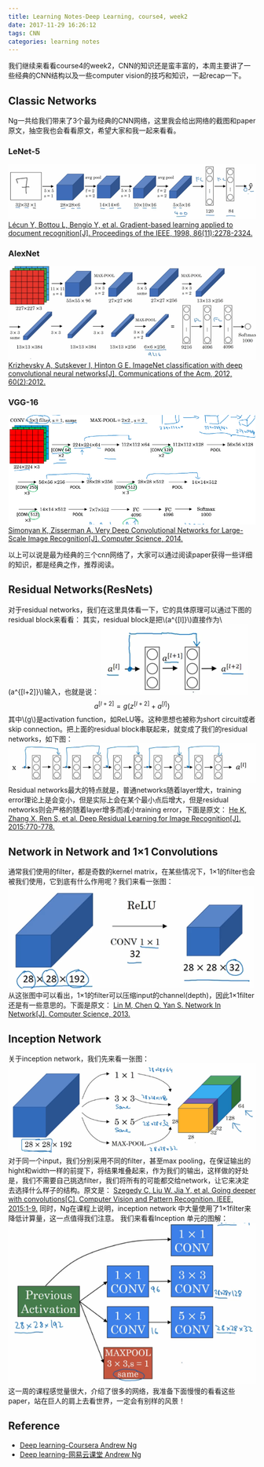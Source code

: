 ```yaml
---
title: Learning Notes-Deep Learning, course4, week2
date: 2017-11-29 16:26:12
tags: CNN
categories: learning notes
---
```

我们继续来看看course4的week2，CNN的知识还是蛮丰富的，本周主要讲了一些经典的CNN结构以及一些computer vision的技巧和知识，一起recap一下。
<!--more-->
## Classic Networks
Ng一共给我们带来了3个最为经典的CNN网络，这里我会给出网络的截图和paper原文，抽空我也会看看原文，希望大家和我一起来看看。
### LeNet-5
![](https://github.com/JoeAsir/blog-image/raw/master/blog/14/14-1.png)
[Lécun Y, Bottou L, Bengio Y, et al. Gradient-based learning applied to document recognition[J]. Proceedings of the IEEE, 1998, 86(11):2278-2324.](http://yann.lecun.com/exdb/publis/pdf/lecun-01a.pdf)
### AlexNet
![](https://github.com/JoeAsir/blog-image/raw/master/blog/14/14-2.png)
[Krizhevsky A, Sutskever I, Hinton G E. ImageNet classification with deep convolutional neural networks[J]. Communications of the Acm, 2012, 60(2):2012.](https://papers.nips.cc/paper/4824-imagenet-classification-with-deep-convolutional-neural-networks.pdf)
### VGG-16
![](https://github.com/JoeAsir/blog-image/raw/master/blog/14/14-3.png)
[Simonyan K, Zisserman A. Very Deep Convolutional Networks for Large-Scale Image Recognition[J]. Computer Science, 2014.](https://arxiv.org/pdf/1409.1556.pdf)

以上可以说是最为经典的三个cnn网络了，大家可以通过阅读paper获得一些详细的知识，都是经典之作，推荐阅读。

## Residual Networks(ResNets)
对于residual networks，我们在这里具体看一下，它的具体原理可以通过下图的residual block来看看：
其实，residual block是把\\(a^{[l]}\\)直接作为\\(a^{[l+2]}\\)输入，也就是说：
![](https://github.com/JoeAsir/blog-image/raw/master/blog/14/14-4.png)
$$a^{[l+2]}=g(z^{[l+2]}+a^{[l]})$$
其中\\(g\\)是activation function，如ReLU等。这种思想也被称为short circuit或者skip connection。把上面的residual block串联起来，就变成了我们的residual networks，如下图：
![](https://github.com/JoeAsir/blog-image/raw/master/blog/14/14-5.png)
Residual networks最大的特点就是，普通networks随着layer增大，training error理论上是会变小，但是实际上会在某个最小点后增大，但是residual networks则会严格的随着layer增多而减小training error，下面是原文：
[He K, Zhang X, Ren S, et al. Deep Residual Learning for Image Recognition[J]. 2015:770-778.](https://arxiv.org/pdf/1512.03385.pdf)

## Network in Network and 1×1 Convolutions
通常我们使用的filter，都是奇数的kernel matrix，在某些情况下，1×1的filter也会被我们使用，它到底有什么作用呢？我们来看一张图：
![](https://github.com/JoeAsir/blog-image/raw/master/blog/14/14-6.png)
从这张图中可以看出，1×1的filter可以压缩input的channel(depth)，因此1×1filter还是有一些意思的。下面是原文：
[Lin M, Chen Q, Yan S. Network In Network[J]. Computer Science, 2013.](https://arxiv.org/pdf/1312.4400.pdf)

## Inception Network
关于inception network，我们先来看一张图：
![](https://github.com/JoeAsir/blog-image/raw/master/blog/14/14-7.png)
对于同一个input，我们分别采用不同的filter，甚至max pooling，在保证输出的hight和width一样的前提下，将结果堆叠起来，作为我们的输出，这样做的好处是，我们不需要自己挑选filter，我们将所有的可能都交给network，让它来决定去选择什么样子的结构。原文是：
[Szegedy C, Liu W, Jia Y, et al. Going deeper with convolutions[C].  Computer Vision and Pattern Recognition. IEEE, 2015:1-9.](https://arxiv.org/pdf/1409.4842.pdf)
同时，Ng在课程上说明，inception network 中大量使用了1×1filter来降低计算量，这一点值得我们注意。
我们来看看Inception 单元的图解：
![](https://github.com/JoeAsir/blog-image/raw/master/blog/14/14-8.png)
这一周的课程感觉量很大，介绍了很多的网络，我准备下面慢慢的看看这些paper，站在巨人的肩上去看世界，一定会有别样的风景！

## Reference
* [Deep learning-Coursera Andrew Ng](hhttps://www.coursera.org/learn/convolutional-neural-networks)
* [Deep learning-网易云课堂 Andrew Ng](https://mooc.study.163.com/course/2001281004#/info)
